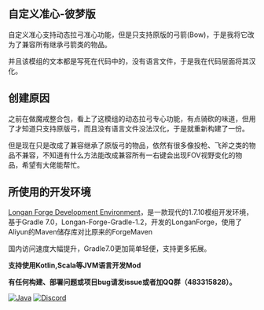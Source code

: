 ## 自定义准心-彼梦版
自定义准心支持动态拉弓准心功能，但是只支持原版的弓箭(Bow)，于是我将它改为了兼容所有继承弓箭类的物品。

并且该模组的文本都是写死在代码中的，没有语言文件，于是我在代码层面将其汉化。

## 创建原因

之前在做魔戒整合包，看上了这模组的动态拉弓专心功能，有点骑砍的味道，但用了才知道只支持原版弓，而且没有语言文件没法汉化，于是就重新构建了一份。

但是现在只是改成了兼容继承了原版弓的物品，依然有很多像投枪、飞斧之类的物品不兼容，不知道有什么方法能改成兼容所有一右键会出现FOV视野变化的物品，希望有大佬能帮忙。

## 所使用的开发环境

[Longan Forge Development Environment](https://github.com/CyanKoton/CyanKoton-ForgeGradle-1.2)，是一款现代的1.7.10模组开发环境，基于Gradle 7.0，Longan-Forge-Gradle-1.2，开发的LonganForge，使用了Aliyun的Maven储存库对比原来的ForgeMaven

国内访问速度大幅提升，Gradle7.0更加简单轻便，支持更多拓展。

**支持使用Kotlin,Scala等JVM语言开发Mod**

 **有任何构建、部署问题或项目bug请发issue或者加QQ群（483315828）。**

[![Java](https://img.shields.io/badge/Java-1.8-informational)](http://openjdk.java.net/)
[![Discord](https://img.shields.io/discord/796913369177260052)](https://discord.gg/FmVPsapuEk)
